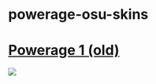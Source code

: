 # powerage-osu-skins

# [Powerage 1 (old)](https://www.mediafire.com/file/pxx0emhteui8kee/PowerAge+1+(old).osk/file)
![](https://osu.ppy.sh/ss/18279708/a683)
